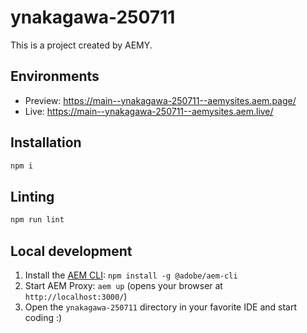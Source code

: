 # ynakagawa-250711

This is a project created by AEMY.

## Environments

- Preview: https://main--ynakagawa-250711--aemysites.aem.page/
- Live: https://main--ynakagawa-250711--aemysites.aem.live/

## Installation

```sh
npm i
```

## Linting

```sh
npm run lint
```

## Local development

1. Install the [AEM CLI](https://github.com/adobe/helix-cli): `npm install -g @adobe/aem-cli`
1. Start AEM Proxy: `aem up` (opens your browser at `http://localhost:3000/`)
1. Open the `ynakagawa-250711` directory in your favorite IDE and start coding :)